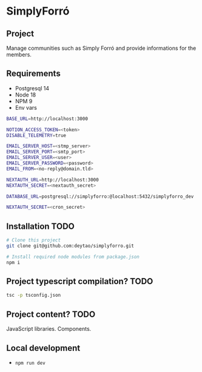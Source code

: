 # SimplyForró

## Project

Manage communities such as Simply Forró and provide informations for the members.

## Requirements

* Postgresql 14
* Node 18
* NPM 9
* Env vars

```bash
BASE_URL=http://localhost:3000

NOTION_ACCESS_TOKEN=<token>
DISABLE_TELEMETRY=true

EMAIL_SERVER_HOST=<stmp_server>
EMAIL_SERVER_PORT=<smtp_port>
EMAIL_SERVER_USER=<user>
EMAIL_SERVER_PASSWORD=<password>
EMAIL_FROM=<no-reply@domain.tld>

NEXTAUTH_URL=http://localhost:3000
NEXTAUTH_SECRET=<nextauth_secret>

DATABASE_URL=postgresql://simplyforro:@localhost:5432/simplyforro_dev

NEXTAUTH_SECRET=<cron_secret>
```

## Installation TODO
```bash
# Clone this project
git clone git@github.com:deytao/simplyforro.git

# Install required node modules from package.json
npm i
```

## Project typescript compilation? TODO
```bash
tsc -p tsconfig.json
```

## Project content? TODO
JavaScript libraries.
Components.


## Local development

* `npm run dev`
